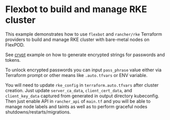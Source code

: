 # Flexbot to build and manage RKE cluster

This example demonstrates how to use `flexbot` and `rancher/rke` Terraform providers
to build and manage RKE cluster with bare-metal nodes on FlexPOD.

See [crypt](../crypt) example on how to generate encrypted strings for passwords and tokens.

To unlock encrypted passwords you can input `pass_phrase` value either via Terraform prompt
or other means like `.auto.tfvars` or ENV variable.

You will need to update `rke_config` in `terraform.auto.tfvars` after cluster creation.
Just update `server_ca_data`, `client_cert_data`, and `client_key_data` captured from generated in
output directory kubeconfig. Then just enable API in `rancher_api` of `main.tf` and you will be able
to manage node labels and taints as well as to perform graceful nodes shutdowns/restarts/migrations.
